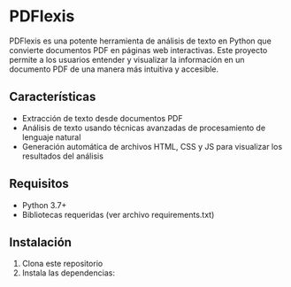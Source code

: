 # PDFlexis

PDFlexis es una potente herramienta de análisis de texto en Python que convierte documentos PDF en páginas web interactivas. Este proyecto permite a los usuarios entender y visualizar la información en un documento PDF de una manera más intuitiva y accesible.

## Características

- Extracción de texto desde documentos PDF
- Análisis de texto usando técnicas avanzadas de procesamiento de lenguaje natural
- Generación automática de archivos HTML, CSS y JS para visualizar los resultados del análisis

## Requisitos

- Python 3.7+
- Bibliotecas requeridas (ver archivo requirements.txt)

## Instalación

1. Clona este repositorio
2. Instala las dependencias:
